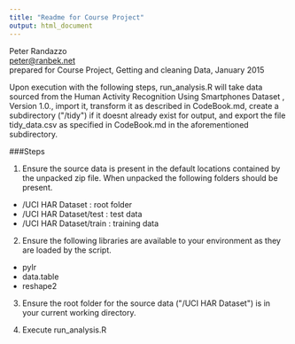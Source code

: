 ```yaml
---
title: "Readme for Course Project"
output: html_document
---
```

Peter Randazzo  
peter@ranbek.net  
prepared for Course Project, Getting and cleaning Data, January 2015     

Upon execution with the following steps, run_analysis.R will take data sourced from the Human Activity Recognition Using Smartphones Dataset , Version 1.0., import it, transform it as described in CodeBook.md, create a subdirectory ("/tidy") if it doesnt already exist for output, and export the file tidy_data.csv as specified in CodeBook.md in the aforementioned subdirectory.

###Steps
1. Ensure the source data is present in the default locations contained by the unpacked zip file. When unpacked the following folders should be present.    
 + /UCI HAR Dataset : root folder    
 + /UCI HAR Dataset/test : test data    
 + /UCI HAR Dataset/train : training data    

2. Ensure the following libraries are available to your environment as they are loaded by the script.    
 + pylr    
 + data.table    
 + reshape2    

3. Ensure the root folder for the source data ("/UCI HAR Dataset") is in your current working directory.     

4. Execute run_analysis.R    
